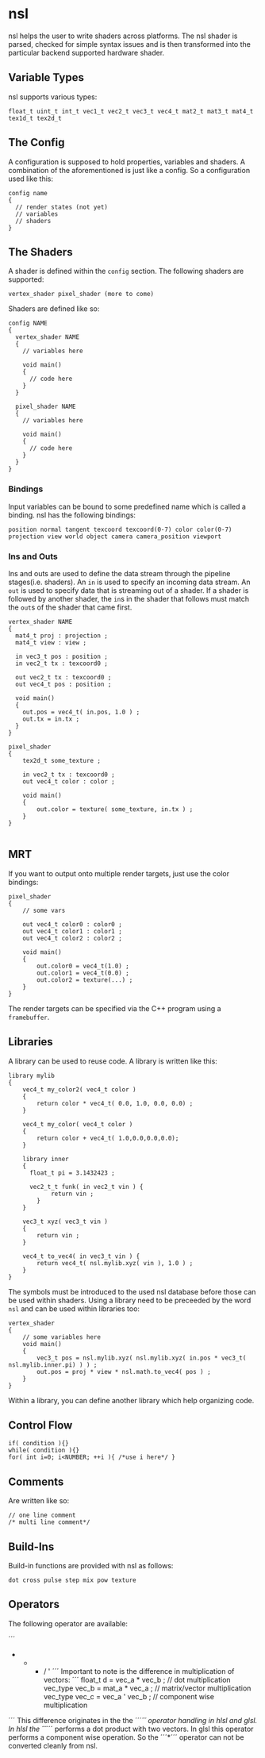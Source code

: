 
# nsl 

nsl helps the user to write shaders across platforms. The nsl shader is parsed, checked for simple syntax issues and is then transformed into the particular backend supported hardware shader. 

## Variable Types
nsl supports various types:
```
float_t uint_t int_t vec1_t vec2_t vec3_t vec4_t mat2_t mat3_t mat4_t tex1d_t tex2d_t
```

## The Config

A configuration is supposed to hold properties, variables and shaders. A combination of the aforementioned is just like a config. So a configuration used like this:

```
config name 
{
  // render states (not yet)
  // variables
  // shaders
}
```

## The Shaders
A shader is defined within the ```config``` section. The following shaders are supported:
```
vertex_shader pixel_shader (more to come)
```
Shaders are defined like so:
```
config NAME
{
  vertex_shader NAME
  {
    // variables here
    
    void main()
    {
      // code here
    }
  }
  
  pixel_shader NAME
  {
    // variables here
    
    void main()
    {
      // code here
    }
  }
}
```
### Bindings
Input variables can be bound to some predefined name which is called a binding. nsl has the following bindings:
```
position normal tangent texcoord texcoord(0-7) color color(0-7) projection view world object camera camera_position viewport
```

### Ins and Outs
Ins and outs are used to define the data stream through the pipeline stages(i.e. shaders). An ```in``` is used to specify an incoming data stream. An ```out``` is used to specify data that is streaming out of a shader. If a shader is followed by another shader, the ```in```s in the shader that follows must match the ```out```s of the shader that came first.

```
vertex_shader NAME
{
  mat4_t proj : projection ;
  mat4_t view : view ;

  in vec3_t pos : position ;
  in vec2_t tx : texcoord0 ;
  
  out vec2_t tx : texcoord0 ;
  out vec4_t pos : position ;
  
  void main()
  {
    out.pos = vec4_t( in.pos, 1.0 ) ;
    out.tx = in.tx ;
  }
}

pixel_shader
{
    tex2d_t some_texture ;

    in vec2_t tx : texcoord0 ;
    out vec4_t color : color ;

    void main()
    {
        out.color = texture( some_texture, in.tx ) ;
    }
}
  
```
## MRT
If you want to output onto multiple render targets, just use the color bindings:
```
pixel_shader
{
    // some vars
    
    out vec4_t color0 : color0 ;
    out vec4_t color1 : color1 ;
    out vec4_t color2 : color2 ;

    void main()
    {
        out.color0 = vec4_t(1.0) ;
        out.color1 = vec4_t(0.0) ;
        out.color2 = texture(...) ;
    }
}
```
The render targets can be specified via the C++ program using a ```framebuffer```.

## Libraries
A library can be used to reuse code. A library is written like this:
```
library mylib
{
    vec4_t my_color2( vec4_t color ) 
    {
        return color * vec4_t( 0.0, 1.0, 0.0, 0.0) ;
    }

    vec4_t my_color( vec4_t color )
    {
        return color + vec4_t( 1.0,0.0,0.0,0.0);
    }
    
    library inner
    {
      float_t pi = 3.1432423 ;
      
      vec2_t_t funk( in vec2_t vin ) {            
            return vin ;
        }
    }
    
    vec3_t xyz( vec3_t vin )
    {
        return vin ;
    }
    
    vec4_t to_vec4( in vec3_t vin ) {
        return vec4_t( nsl.mylib.xyz( vin ), 1.0 ) ;
    }
}
```

The symbols must be introduced to the used nsl database before those can be used within shaders. Using a library need to be preceeded by the word ```nsl``` and can be used within libraries too:

```
vertex_shader
{
    // some variables here
    void main()
    {
        vec3_t pos = nsl.mylib.xyz( nsl.mylib.xyz( in.pos * vec3_t( nsl.mylib.inner.pi) ) ) ;
        out.pos = proj * view * nsl.math.to_vec4( pos ) ;
    }
}
```
Within a library, you can define another library which help organizing code.

## Control Flow

```
if( condition ){}
while( condition ){}
for( int i=0; i<NUMBER; ++i ){ /*use i here*/ }
```

## Comments
Are written like so:
```
// one line comment
/* multi line comment*/
```

## Build-Ins
Build-in functions are provided with nsl as follows:
```
dot cross pulse step mix pow texture
```
 
## Operators

The following operator are available:

´´´
+ - * / '
´´´
Important to note is the difference in multiplication of vectors:
´´´ 
float_t d = vec_a * vec_b ; // dot multiplication
vec_type vec_b = mat_a * vec_a ; // matrix/vector multiplication
vec_type vec_c = vec_a ' vec_b ; // component wise multiplication

´´´
This difference originates in the the ´´´*´´´ operator handling in hlsl and glsl. In hlsl the ´´´*´´´ performs a dot product with two vectors. In glsl this operator performs a component wise operation. So the ´´´*´´´ operator can not be converted cleanly from nsl.
